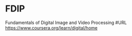 # FDIP
Fundamentals of Digital Image and Video Processing
#URL
https://www.coursera.org/learn/digital/home
